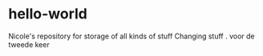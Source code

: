 # hello-world
Nicole's repository for storage of all kinds of stuff
Changing stuff . 
voor de tweede keer
